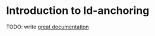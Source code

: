 # Introduction to ld-anchoring

TODO: write [great documentation](http://jacobian.org/writing/what-to-write/)
